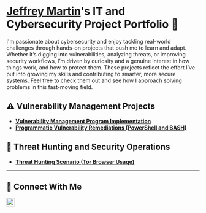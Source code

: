 # <a href="https://www.linkedin.com/in/jgm00/">Jeffrey Martin</a>'s IT and Cybersecurity Project Portfolio 🔐

I'm passionate about cybersecurity and enjoy tackling real-world challenges through hands-on projects that push me to learn and adapt. Whether it’s digging into vulnerabilities, analyzing threats, or improving security workflows, I’m driven by curiosity and a genuine interest in how things work, and how to protect them. These projects reflect the effort I’ve put into growing my skills and contributing to smarter, more secure systems. Feel free to check them out and see how I approach solving problems in this fast-moving field.


## ⚠️ Vulnerability Management Projects

- **[Vulnerability Management Program Implementation]()**
- **[Programmatic Vulnerability Remediations (PowerShell and BASH)]()**

## 🚨 Threat Hunting and Security Operations

- **[Threat Hunting Scenario (Tor Browser Usage)]()**

<hr/>

## 🤳 Connect With Me
[<img align="left" alt="___________ | LinkedIn" width="22px" src="https://cdn.jsdelivr.net/npm/simple-icons@v3/icons/linkedin.svg" />][linkedin]

[linkedin]: https://linkedin.com/in/jgm00
<!--
<img width="35" alt="image" src="https://github.com/user-attachments/assets/2f41c7cd-5ea8-4475-b451-a37161b6c3fb"> 
<img width="35" alt="image" src="https://github.com/user-attachments/assets/77649969-9910-4994-8b96-74a116cfb2a8">
-->
